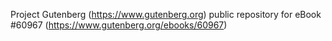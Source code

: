 Project Gutenberg (https://www.gutenberg.org) public repository for eBook #60967 (https://www.gutenberg.org/ebooks/60967)
